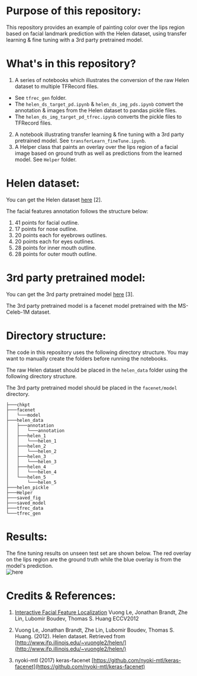 # Purpose of this repository:
This repository provides an example of painting color over the lips region
based on facial landmark prediction with the Helen dataset, using transfer
learning & fine tuning with a 3rd party pretrained model.

# What's in this repository?
1. A series of notebooks which illustrates the conversion of the raw Helen
dataset to multiple TFRecord files.

- See `tfrec_gen` folder.
- The `helen_ds_target_pd.ipynb` & `helen_ds_img_pds.ipynb` convert the
annotation & images from the Helen dataset to pandas pickle files.
- The `helen_ds_img_target_pd_tfrec.ipynb` converts the pickle files to
TFRecord files.

2. A notebook illustrating transfer learning & fine tuning with a 3rd party
pretrained model. See `transferLearn_fineTune.ipynb`.
3. A Helper class that paints an overlay over the lips region of a facial
image based on ground truth as well as predictions from the learned model. See
`Helper` folder.

# Helen dataset:
You can get the Helen dataset [here](http://www.ifp.illinois.edu/~vuongle2/helen/) [2].

The facial features annotation follows the structure below:
1. 41 points for facial outline.
2. 17 points for nose outline.
3. 20 points each for eyebrows outlines.
4. 20 points each for eyes outlines.
5. 28 points for inner mouth outline.
6. 28 points for outer mouth outline.

# 3rd party pretrained model:
You can get the 3rd party pretrained model [here](https://github.com/nyoki-mtl/keras-facenet) [3].

The 3rd party pretrained model is a facenet model pretrained with the
MS-Celeb-1M dataset.

# Directory structure:
The code in this repository uses the following directory structure. You may
want to manually create the folders before running the notebooks.

The raw Helen dataset should be placed in the `helen_data` folder using the
following directory structure.

The 3rd party pretrained model should be placed in the `facenet/model`
directory.

```
├───chkpt
├───facenet
│   └───model
├───helen_data
│   ├───annotation
│   │   └───annotation
│   ├───helen_1
│   │   └───helen_1
│   ├───helen_2
│   │   └───helen_2
│   ├───helen_3
│   │   └───helen_3
│   ├───helen_4
│   │   └───helen_4
│   └───helen_5
│       └───helen_5
├───helen_pickle
├───Helper
├───saved_fig
├───saved_model
├───tfrec_data
└───tfrec_gen
```

# Results:
The fine tuning results on unseen test set are shown below. The red overlay on
the lips region are the ground truth while the blue overlay is from the model's
prediction.  
![here](./saved_fig/saved-fig.png)

# Credits & References:
1) [Interactive Facial Feature Localization](http://www.ifp.illinois.edu/~vuongle2/helen/eccv2012_helen_final.pdf)
Vuong Le, Jonathan Brandt, Zhe Lin, Lubomir Boudev, Thomas S. Huang
ECCV2012

2)  Vuong Le, Jonathan Brandt, Zhe Lin, Lubomir Boudev, Thomas S. Huang.
(2012).
Helen dataset.
Retrieved from [http://www.ifp.illinois.edu/~vuongle2/helen/](http://www.ifp.illinois.edu/~vuongle2/helen/)

3) nyoki-mtl (2017) keras-facenet [https://github.com/nyoki-mtl/keras-facenet](https://github.com/nyoki-mtl/keras-facenet)
